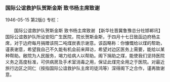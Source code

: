 ### 国际公谊救护队贺斯金斯  致书杨主席致谢

1946-05-15
第2版()
专栏：

　　国际公谊救护队贺斯金斯
    致书杨主席致谢
    【新华社晋冀鲁豫总分社邯郸讯】国际公谊救护队所设安阳广生医院，院长贺斯金斯，于四月十七日致函边府杨主席，对于边府每月捐赠该院二吨煤炭表示谢意。该函略称：你慷慨给以煤的帮助，谨表谢意，希望我自己不久能有机会前来拜访，希望对边区医务上需要，能给以某种帮助。敝院为人民服务，竭力给病人以帮助。阁下捐助之煤，能使我们坚持医院义务之高度标准，可供病房及手术室消毒之用，保证此煤完全用之于医院。对最近旅行边区之同仁（按指国际公谊救护队主席司徒鸿等）深得阁下之合作，谨再致谢意。
